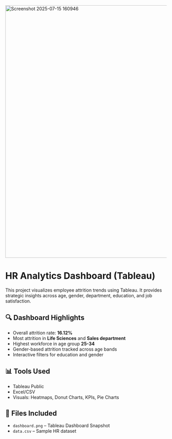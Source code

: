 <img width="1478" height="787" alt="Screenshot 2025-07-15 160946" src="https://github.com/user-attachments/assets/b3c08355-525a-465f-b1fc-4b18429c6641" />

# HR Analytics Dashboard (Tableau)

This project visualizes employee attrition trends using Tableau. It provides strategic insights across age, gender, department, education, and job satisfaction.

## 🔍 Dashboard Highlights
- Overall attrition rate: **16.12%**
- Most attrition in **Life Sciences** and **Sales department**
- Highest workforce in age group **25-34**
- Gender-based attrition tracked across age bands
- Interactive filters for education and gender

## 📊 Tools Used
- Tableau Public
- Excel/CSV
- Visuals: Heatmaps, Donut Charts, KPIs, Pie Charts

## 📎 Files Included
- `dashboard.png` – Tableau Dashboard Snapshot
- `data.csv` – Sample HR dataset 

